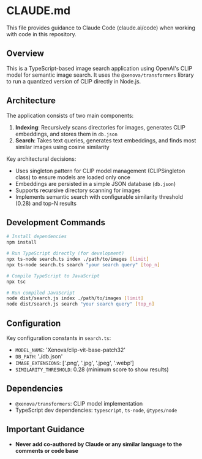 # CLAUDE.md

This file provides guidance to Claude Code (claude.ai/code) when working with code in this repository.

## Overview

This is a TypeScript-based image search application using OpenAI's CLIP model for semantic image search. It uses the `@xenova/transformers` library to run a quantized version of CLIP directly in Node.js.

## Architecture

The application consists of two main components:

1. **Indexing**: Recursively scans directories for images, generates CLIP embeddings, and stores them in `db.json`
2. **Search**: Takes text queries, generates text embeddings, and finds most similar images using cosine similarity

Key architectural decisions:
- Uses singleton pattern for CLIP model management (CLIPSingleton class) to ensure models are loaded only once
- Embeddings are persisted in a simple JSON database (`db.json`)
- Supports recursive directory scanning for images
- Implements semantic search with configurable similarity threshold (0.28) and top-N results

## Development Commands

```bash
# Install dependencies
npm install

# Run TypeScript directly (for development)
npx ts-node search.ts index ./path/to/images [limit]
npx ts-node search.ts search "your search query" [top_n]

# Compile TypeScript to JavaScript
npx tsc

# Run compiled JavaScript
node dist/search.js index ./path/to/images [limit]
node dist/search.js search "your search query" [top_n]
```

## Configuration

Key configuration constants in `search.ts`:
- `MODEL_NAME`: 'Xenova/clip-vit-base-patch32'
- `DB_PATH`: './db.json'
- `IMAGE_EXTENSIONS`: ['.png', '.jpg', '.jpeg', '.webp']
- `SIMILARITY_THRESHOLD`: 0.28 (minimum score to show results)

## Dependencies

- `@xenova/transformers`: CLIP model implementation
- TypeScript dev dependencies: `typescript`, `ts-node`, `@types/node`

## Important Guidance

- **Never add co-authored by Claude or any similar language to the comments or code base**